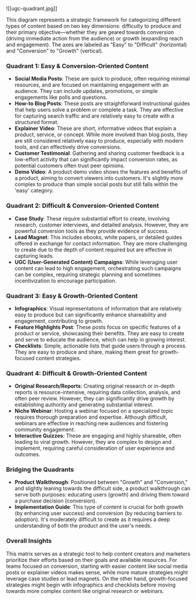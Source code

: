 ![[ugc-quadrant.jpg]]

This diagram represents a strategic framework for categorizing different types of content based on two key dimensions: difficulty to produce and their primary objective—whether they are geared towards conversion (driving immediate action from the audience) or growth (expanding reach and engagement). The axes are labeled as "Easy" to "Difficult" (horizontal) and "Conversion" to "Growth" (vertical).

### Quadrant 1: Easy & Conversion-Oriented Content

- **Social Media Posts**: These are quick to produce, often requiring minimal resources, and are focused on maintaining engagement with an audience. They can include updates, promotions, or simple engagements like polls and questions.
- **How-to Blog Posts**: These posts are straightforward instructional guides that help users solve a problem or complete a task. They are effective for capturing search traffic and are relatively easy to create with a structured format.
- **Explainer Video**: These are short, informative videos that explain a product, service, or concept. While more involved than blog posts, they are still considered relatively easy to produce, especially with modern tools, and can effectively drive conversions.
- **Customer Testimonial**: Gathering and sharing customer feedback is a low-effort activity that can significantly impact conversion rates, as potential customers often trust peer opinions.
- **Demo Video**: A product demo video shows the features and benefits of a product, aiming to convert viewers into customers. It's slightly more complex to produce than simple social posts but still falls within the 'easy' category.

### Quadrant 2: Difficult & Conversion-Oriented Content

- **Case Study**: These require substantial effort to create, involving research, customer interviews, and detailed analysis. However, they are powerful conversion tools as they provide evidence of success.
- **Lead Magnet**: This includes ebooks, white papers, or detailed guides offered in exchange for contact information. They are more challenging to create due to the depth of content required but are effective in capturing leads.
- **UGC (User-Generated Content) Campaigns**: While leveraging user content can lead to high engagement, orchestrating such campaigns can be complex, requiring strategic planning and sometimes incentivization to encourage participation.

### Quadrant 3: Easy & Growth-Oriented Content

- **Infographics**: Visual representations of information that are relatively easy to produce but can significantly enhance shareability and engagement, contributing to growth.
- **Feature Highlights Post**: These posts focus on specific features of a product or service, showcasing their benefits. They are easy to create and serve to educate the audience, which can help in growing interest.
- **Checklists**: Simple, actionable lists that guide users through a process. They are easy to produce and share, making them great for growth-focused content strategies.

### Quadrant 4: Difficult & Growth-Oriented Content

- **Original Research/Reports**: Creating original research or in-depth reports is resource-intensive, requiring data collection, analysis, and often peer review. However, they can significantly drive growth by establishing authority and generating substantial interest.
- **Niche Webinar**: Hosting a webinar focused on a specialized topic requires thorough preparation and expertise. Although difficult, webinars are effective in reaching new audiences and fostering community engagement.
- **Interactive Quizzes**: These are engaging and highly shareable, often leading to viral growth. However, they are complex to design and implement, requiring careful consideration of user experience and outcomes.

### Bridging the Quadrants

- **Product Walkthrough**: Positioned between "Growth" and "Conversion," and slightly leaning towards the difficult side, a product walkthrough can serve both purposes: educating users (growth) and driving them toward a purchase decision (conversion).
- **Implementation Guide**: This type of content is crucial for both growth (by enhancing user success) and conversion (by reducing barriers to adoption). It's moderately difficult to create as it requires a deep understanding of both the product and the user's needs.

### Overall Insights

This matrix serves as a strategic tool to help content creators and marketers prioritize their efforts based on their goals and available resources. For teams focused on conversion, starting with easier content like social media posts or explainer videos makes sense, while more mature strategies might leverage case studies or lead magnets. On the other hand, growth-focused strategies might begin with infographics and checklists before moving towards more complex content like original research or webinars.
